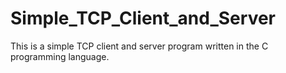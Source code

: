 # Simple_TCP_Client_and_Server
This is a simple TCP client and server program written in the C programming language.
